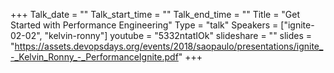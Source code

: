 +++
Talk_date = ""
Talk_start_time = ""
Talk_end_time = ""
Title = "Get Started with Performance Engineering"
Type = "talk"
Speakers = ["ignite-02-02", "kelvin-ronny"]
youtube = "5332ntatIOk"
slideshare = ""
slides = "https://assets.devopsdays.org/events/2018/saopaulo/presentations/ignite_-_Kelvin_Ronny_-_PerformanceIgnite.pdf"
+++

